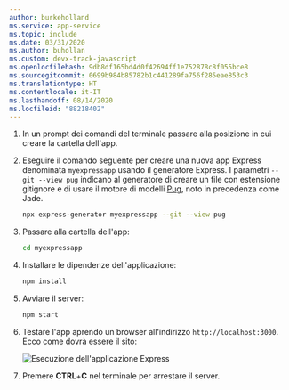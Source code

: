 ```yaml
---
author: burkeholland
ms.service: app-service
ms.topic: include
ms.date: 03/31/2020
ms.author: buhollan
ms.custom: devx-track-javascript
ms.openlocfilehash: 9db8df165bd4d0f42694ff1e752878c8f055bce8
ms.sourcegitcommit: 0699b984b85782b1c441289fa756f285eae853c3
ms.translationtype: HT
ms.contentlocale: it-IT
ms.lasthandoff: 08/14/2020
ms.locfileid: "88218402"
---
```

1. In un prompt dei comandi del terminale passare alla posizione in cui creare la cartella dell'app.

1. Eseguire il comando seguente per creare una nuova app Express denominata `myexpressapp` usando il generatore Express. I parametri `--git --view pug` indicano al generatore di creare un file con estensione gitignore e di usare il motore di modelli [Pug](https://pugjs.org/api/getting-started.html), noto in precedenza come Jade.

    ```bash
    npx express-generator myexpressapp --git --view pug
    ```

1. Passare alla cartella dell'app:

    ```bash
    cd myexpressapp
    ```

1. Installare le dipendenze dell'applicazione:

    ```bash
    npm install
    ```

1. Avviare il server:

    ```bash
    npm start
    ```

1. Testare l'app aprendo un browser all'indirizzo `http://localhost:3000`. Ecco come dovrà essere il sito:

    ![Esecuzione dell'applicazione Express](../media/deploy-azure/express.png)

1. Premere **CTRL**+**C** nel terminale per arrestare il server.
 
